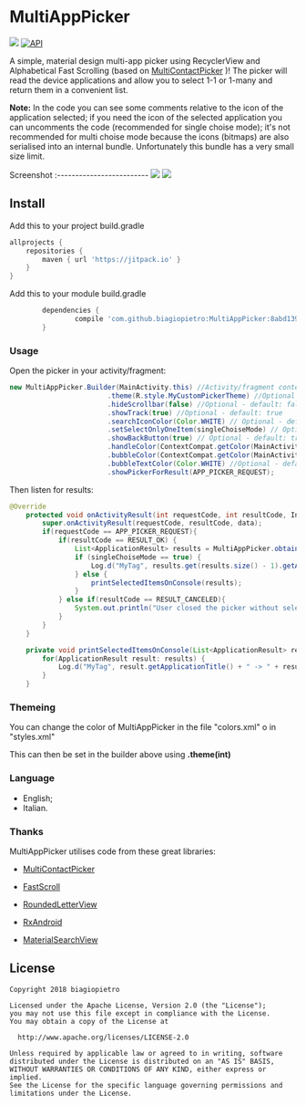 # MultiAppPicker

[![](https://img.shields.io/badge/license-Apache%20License%202.0-blue.svg)](https://www.apache.org/licenses/LICENSE-2.0.html)
<a target="_blank" href="https://developer.android.com/reference/android/os/Build.VERSION_CODES.html#JELLY_BEAN"><img src="https://img.shields.io/badge/API-16%2B-blue.svg?style=flat" alt="API" /></a>

A simple, material design multi-app picker using RecyclerView and Alphabetical Fast Scrolling (based on [MultiContactPicker](https://github.com/broakenmedia/MultiContactPicker) )! The picker will read the device applications and allow you to select 1-1 or 1-many and return them in a convenient list.

**Note:** In the code you can see some comments relative to the icon of the application selected;
          if you need the icon of the selected application you can uncomments the code (recommended for single choise mode);
          it's not recommended for multi choise mode because the icons (bitmaps) are also serialised into an internal bundle.
          Unfortunately this bundle has a very small size limit.



Screenshot
:-------------------------
![](https://i.imgur.com/Fehq3TW.jpg) ![](https://i.imgur.com/Lh46Yfk.jpg)



## Install

Add this to your project build.gradle
``` gradle
allprojects {
    repositories {
        maven { url 'https://jitpack.io' }
    }
}
```

Add this to your module build.gradle

``` gradle
		dependencies {
    	        compile 'com.github.biagiopietro:MultiAppPicker:8abd139616'
    	}
```
### Usage

Open the picker in your activity/fragment:

```java
new MultiAppPicker.Builder(MainActivity.this) //Activity/fragment context
                        .theme(R.style.MyCustomPickerTheme) //Optional - default: MultiAppPicker.Azure
                        .hideScrollbar(false) //Optional - default: false
                        .showTrack(true) //Optional - default: true
                        .searchIconColor(Color.WHITE) // Optional - default: White
                        .setSelectOnlyOneItem(singleChoiseMode) // Optional -  default: false
                        .showBackButton(true) // Optional - default: true
                        .handleColor(ContextCompat.getColor(MainActivity.this, R.color.colorPrimary)) //Optional - default: Azure Blue
                        .bubbleColor(ContextCompat.getColor(MainActivity.this, R.color.colorPrimary)) //Optional - default: Azure Blue
                        .bubbleTextColor(Color.WHITE) //Optional - default: White
                        .showPickerForResult(APP_PICKER_REQUEST);
```

Then listen for results:

```java
@Override
    protected void onActivityResult(int requestCode, int resultCode, Intent data) {
        super.onActivityResult(requestCode, resultCode, data);
        if(requestCode == APP_PICKER_REQUEST){
            if(resultCode == RESULT_OK) {
                List<ApplicationResult> results = MultiAppPicker.obtainResult(data);
                if (singleChoiseMode == true) {
                    Log.d("MyTag", results.get(results.size() - 1).getApplicationPackageName());
                } else {
                    printSelectedItemsOnConsole(results);
                }
            } else if(resultCode == RESULT_CANCELED){
                System.out.println("User closed the picker without selecting items.");
            }
        }
    }

    private void printSelectedItemsOnConsole(List<ApplicationResult> results) {
        for(ApplicationResult result: results) {
            Log.d("MyTag", result.getApplicationTitle() + " -> " + result.getApplicationPackageName());
        }
    }
```

### Themeing
You can change the color of MultiAppPicker in the file "colors.xml" o in "styles.xml"

This can then be set in the builder above using **.theme(int)**

### Language
- English;
- Italian.

### Thanks
MultiAppPicker utilises code from these great libraries:

- [MultiContactPicker](https://github.com/broakenmedia/MultiContactPicker)

- [FastScroll](https://github.com/L4Digital/FastScroll)

- [RoundedLetterView](https://github.com/pavlospt/RoundedLetterView)

- [RxAndroid](https://github.com/ReactiveX/RxAndroid)

- [MaterialSearchView](https://github.com/MiguelCatalan/MaterialSearchView)


## License

```
Copyright 2018 biagiopietro

Licensed under the Apache License, Version 2.0 (the "License");
you may not use this file except in compliance with the License.
You may obtain a copy of the License at

  http://www.apache.org/licenses/LICENSE-2.0

Unless required by applicable law or agreed to in writing, software
distributed under the License is distributed on an "AS IS" BASIS,
WITHOUT WARRANTIES OR CONDITIONS OF ANY KIND, either express or implied.
See the License for the specific language governing permissions and
limitations under the License.
```
